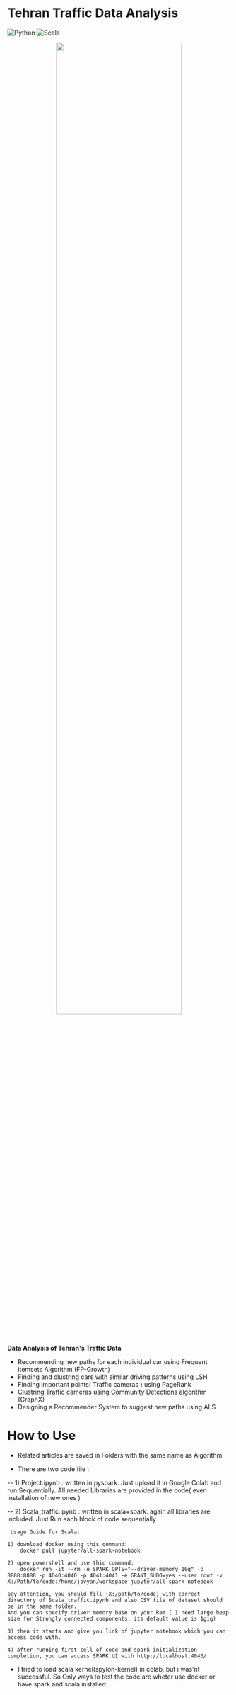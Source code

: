 # Tehran Traffic Data Analysis

![Python](https://img.shields.io/badge/python-3670A0?style=for-the-badge&logo=python&logoColor=ffdd54)
![Scala](https://img.shields.io/badge/scala-%23DC322F.svg?style=for-the-badge&logo=scala&logoColor=white)

<p align="center">
    <img 
    src="https://user-images.githubusercontent.com/31289283/158394938-ae889506-636b-43be-80c2-6fde63674242.jpg" 
    height=75% 
    width=75%
    >
</p>

**Data Analysis of Tehran's Traffic Data**
* Recommending new paths for each individual car using Frequent itemsets Algorithm (FP-Growth)
* Finding and clustring cars with similar driving patterns using LSH
* Finding important points( Traffic cameras ) using PageRank 
* Clustring Traffic cameras using Community Detections algorithm (GraphX) 
* Designing a Recommender System to suggest new paths using ALS


How to Use
==============
* Related articles are saved in Folders with the same name as Algorithm

* There are two code file :

-- 1) Project.ipynb : written in pyspark. Just upload it in Google Colab and run Sequentially. All needed Libraries are provided in the code( even installation of new ones )

-- 2) Scala_traffic.ipynb : written in scala+spark. again all libraries are included. Just Run each block of code sequentially
      
     Usage Guide for Scala:
	
	1) download docker using this command:
		docker pull jupyter/all-spark-notebook

	2) open powershell and use thic command:
 		docker run -it --rm -e SPARK_OPTS="--driver-memory 10g" -p 8888:8888 -p 4040:4040 -p 4041:4041 -e GRANT_SUDO=yes --user root -v X:/Path/to/code:/home/jovyan/workspace jupyter/all-spark-notebook
	
	pay attention, you should fill (X:/path/to/code) with correct directory of Scala_traffic.ipynb and also CSV file of dataset should be in the same folder.
	And you can specify driver memory base on your Ram ( I need large heap size for Strongly connected components, its default value is 1gig)

	3) then it starts and give you link of jupyter notebook which you can access code with.

	4) after running first cell of code and spark initialization completion, you can access SPARK UI with http://localhost:4040/

* I tried to load scala kernel(spylon-kernel) in colab, but i was'nt successful. So Only ways to test the code are wheter use docker or have spark and scala installed. 


